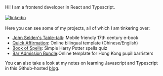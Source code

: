Hi!  I am a frontend developer in React and Typescript.
<br/>
<br/>
[![linkedin](https://img.shields.io/badge/linkedin-0A66C2?style=for-the-badge&logo=linkedin&logoColor=white)]()
<br/>
<br/>
Here you can see some of my projects, all of which I am tinkering over:

- [John Selden's Table-talk](https://3willows.github.io/johnSeldenTableTalk/): Mobile friendly 17th century e-book
- [Quick Affirmation](https://3willows.github.io/quickAffirmation/): Online bilingual template (Chinese/English)
- [Book of Spells](3willows.github.io/BookOfSpells/): Simple Harry Potter spells quiz
- [Bar Admission Bundle](https://3willows.github.io/barAdmission/):Online template for Hong Kong pupil barristers

You can also take a look at my notes on learning Javascript and Typescript in this Github-hosted [blog](https://3willows.github.io).
